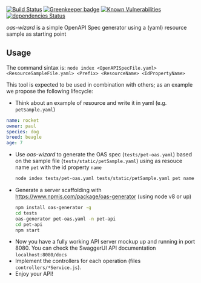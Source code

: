 [![Build Status](https://travis-ci.org/isa-group/oas-wizard.svg?branch=master)](https://travis-ci.org/isa-group/oas-wizard) 
[![Greenkeeper badge](https://badges.greenkeeper.io/isa-group/oas-wizard.svg)](https://greenkeeper.io/) 
[![Known Vulnerabilities](https://snyk.io/test/github/isa-group/oas-wizard/badge.svg)](https://snyk.io/test/github/isa-group/oas-wizard)
[![dependencies Status](https://david-dm.org/isa-group/oas-wizard.svg)](https://david-dm.org/isa-group/oas-wizard)

*oas-wizard* is a simple OpenAPI Spec generator using a (yaml) resource sample as starting point

## Usage

The command sintax is: 
`node index <OpenAPISpecFile.yaml> <ResourceSampleFile.yaml> <Prefix> <ResourceName> <IdPropertyName>`

This tool is expected to be used in combination with others; as an example we propose the following lifecycle:
 - Think about an example of resource and write it in yaml (e.g. `petSample.yaml`)
  ```yml
name: rocket
owner: paul
species: dog
breed: beagle
age: 7
```
 - Use *oas-wizard* to generate the OAS spec (`tests/pet-oas.yaml`) based on the sample file (`tests/static/petSample.yaml`) using as resouce name `pet` with the id property `name`
   ```bash
   node index tests/pet-oas.yaml tests/static/petSample.yaml pet name
   ```
 - Generate a server scaffolding with  https://www.npmjs.com/package/oas-generator (using node v8 or up) 
   ```bash
   npm install oas-generator -g
   cd tests
   oas-generator pet-oas.yaml -n pet-api
   cd pet-api
   npm start
   ```
- Now you have a fully working API server mockup up and running in port 8080. You can check the SwaggerUI API documentation `localhost:8080/docs`
- Implement the controllers for each operation (files  `controllers/*Service.js`).
- Enjoy your API!
 

